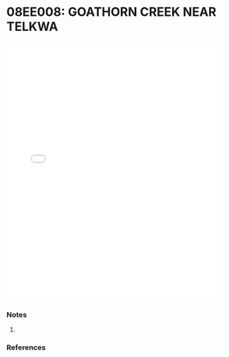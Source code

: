 # 08EE008: GOATHORN CREEK NEAR TELKWA

<iframe src="/distribution_estimation/_static/stations/08EE008_fdc.html" width="100%" height="600" frameborder="0"></iframe>

### Notes
1. 

### References

